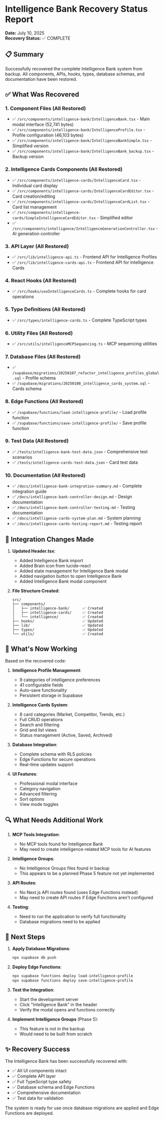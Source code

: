 # Intelligence Bank Recovery Status Report

**Date:** July 10, 2025  
**Recovery Status:** ✅ COMPLETE

## 📋 Summary

Successfully recovered the complete Intelligence Bank system from backup. All components, APIs, hooks, types, database schemas, and documentation have been restored.

## ✅ What Was Recovered

### 1. **Component Files** (All Restored)
- ✅ `/src/components/intelligence-bank/IntelligenceBank.tsx` - Main modal interface (52,741 bytes)
- ✅ `/src/components/intelligence-bank/IntelligenceProfile.tsx` - Profile configuration (46,103 bytes)
- ✅ `/src/components/intelligence-bank/IntelligenceBankSimple.tsx` - Simplified version
- ✅ `/src/components/intelligence-bank/IntelligenceBank_backup.tsx` - Backup version

### 2. **Intelligence Cards Components** (All Restored)
- ✅ `/src/components/intelligence-cards/IntelligenceCard.tsx` - Individual card display
- ✅ `/src/components/intelligence-cards/IntelligenceCardEditor.tsx` - Card creation/editing
- ✅ `/src/components/intelligence-cards/IntelligenceCardList.tsx` - Card list management
- ✅ `/src/components/intelligence-cards/SimpleIntelligenceCardEditor.tsx` - Simplified editor
- ✅ `/src/components/intelligence/IntelligenceGenerationController.tsx` - AI generation controller

### 3. **API Layer** (All Restored)
- ✅ `/src/lib/intelligence-api.ts` - Frontend API for Intelligence Profiles
- ✅ `/src/lib/intelligence-cards-api.ts` - Frontend API for Intelligence Cards

### 4. **React Hooks** (All Restored)
- ✅ `/src/hooks/useIntelligenceCards.ts` - Complete hooks for card operations

### 5. **Type Definitions** (All Restored)
- ✅ `/src/types/intelligence-cards.ts` - Complete TypeScript types

### 6. **Utility Files** (All Restored)
- ✅ `/src/utils/intelligenceMCPSequencing.ts` - MCP sequencing utilities

### 7. **Database Files** (All Restored)
- ✅ `/supabase/migrations/20250107_refactor_intelligence_profiles_global.sql` - Profile schema
- ✅ `/supabase/migrations/20250108_intelligence_cards_system.sql` - Cards schema

### 8. **Edge Functions** (All Restored)
- ✅ `/supabase/functions/load-intelligence-profile/` - Load profile function
- ✅ `/supabase/functions/save-intelligence-profile/` - Save profile function

### 9. **Test Data** (All Restored)
- ✅ `/tests/intelligence-bank-test-data.json` - Comprehensive test scenarios
- ✅ `/tests/intelligence-cards-test-data.json` - Card test data

### 10. **Documentation** (All Restored)
- ✅ `/docs/intelligence-bank-integration-summary.md` - Complete integration guide
- ✅ `/docs/intelligence-bank-controller-design.md` - Design documentation
- ✅ `/docs/intelligence-bank-controller-testing.md` - Testing documentation
- ✅ `/docs/intelligence-cards-system-plan.md` - System planning
- ✅ `/docs/intelligence-cards-testing-report.md` - Testing report

## 🔧 Integration Changes Made

1. **Updated Header.tsx**:
   - Added Intelligence Bank import
   - Added Brain icon from lucide-react
   - Added state management for Intelligence Bank modal
   - Added navigation button to open Intelligence Bank
   - Added Intelligence Bank modal component

2. **File Structure Created**:
   ```
   src/
   ├── components/
   │   ├── intelligence-bank/      ✅ Created
   │   ├── intelligence-cards/     ✅ Created
   │   └── intelligence/           ✅ Created
   ├── hooks/                      ✅ Updated
   ├── lib/                        ✅ Updated
   ├── types/                      ✅ Updated
   └── utils/                      ✅ Created
   ```

## 🚀 What's Now Working

Based on the recovered code:

1. **Intelligence Profile Management**:
   - 9 categories of intelligence preferences
   - 41 configurable fields
   - Auto-save functionality
   - Persistent storage in Supabase

2. **Intelligence Cards System**:
   - 8 card categories (Market, Competitor, Trends, etc.)
   - Full CRUD operations
   - Search and filtering
   - Grid and list views
   - Status management (Active, Saved, Archived)

3. **Database Integration**:
   - Complete schema with RLS policies
   - Edge Functions for secure operations
   - Real-time updates support

4. **UI Features**:
   - Professional modal interface
   - Category navigation
   - Advanced filtering
   - Sort options
   - View mode toggles

## 🔍 What Needs Additional Work

1. **MCP Tools Integration**:
   - No MCP tools found for Intelligence Bank
   - May need to create intelligence-related MCP tools for AI features

2. **Intelligence Groups**:
   - No Intelligence Groups files found in backup
   - This appears to be a planned Phase 5 feature not yet implemented

3. **API Routes**:
   - No Next.js API routes found (uses Edge Functions instead)
   - May need to create API routes if Edge Functions aren't configured

4. **Testing**:
   - Need to run the application to verify full functionality
   - Database migrations need to be applied

## 📝 Next Steps

1. **Apply Database Migrations**:
   ```bash
   npx supabase db push
   ```

2. **Deploy Edge Functions**:
   ```bash
   npx supabase functions deploy load-intelligence-profile
   npx supabase functions deploy save-intelligence-profile
   ```

3. **Test the Integration**:
   - Start the development server
   - Click "Intelligence Bank" in the header
   - Verify the modal opens and functions correctly

4. **Implement Intelligence Groups** (Phase 5):
   - This feature is not in the backup
   - Would need to be built from scratch

## ✨ Recovery Success

The Intelligence Bank has been successfully recovered with:
- ✅ All UI components intact
- ✅ Complete API layer
- ✅ Full TypeScript type safety
- ✅ Database schema and Edge Functions
- ✅ Comprehensive documentation
- ✅ Test data for validation

The system is ready for use once database migrations are applied and Edge Functions are deployed.